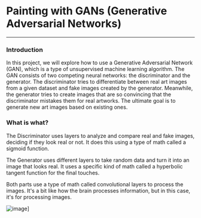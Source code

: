 # Painting with GANs (Generative Adversarial Networks)

---

### Introduction

In this project, we will explore how to use a Generative Adversarial Network (GAN), which is a type of unsupervised machine learning algorithm. The GAN consists of two competing neural networks: the discriminator and the generator. The discriminator tries to differentiate between real art images from a given dataset and fake images created by the generator. Meanwhile, the generator tries to create images that are so convincing that the discriminator mistakes them for real artworks. The ultimate goal is to generate new art images based on existing ones.

### What is what? 
The Discriminator uses layers to analyze and compare real and fake images, deciding if they look real or not. It does this using a type of math called a sigmoid function.

The Generator uses different layers to take random data and turn it into an image that looks real. It uses a specific kind of math called a hyperbolic tangent function for the final touches.

Both parts use a type of math called convolutional layers to process the images. It's a bit like how the brain processes information, but in this case, it's for processing images.

![image](https://github.com/VaishakhiPatel/Painting_with_GAN/assets/33623183/f4f41b23-6d87-436f-97e2-85f5b0eae9e4)]
